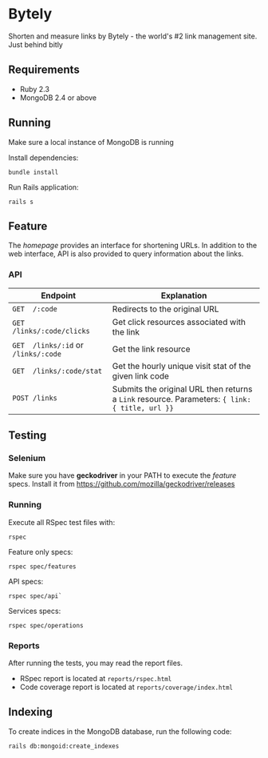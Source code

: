 # Bytely
Shorten and measure links by Bytely - the world's #2 link management site. Just behind bitly


## Requirements
* Ruby 2.3
* MongoDB 2.4 or above

## Running
Make sure a local instance of MongoDB is running

Install dependencies:
```
bundle install
```

Run Rails application:
```
rails s
```

## Feature
The *homepage* provides an interface for shortening URLs. 
In addition to the web interface, API is also provided to query information about the links.

### API
| Endpoint          | Explanation   |
| ---------         | ------------- |
| `GET  /:code`     | Redirects to the original URL |
| `GET  /links/:code/clicks`        | Get click resources associated with the link  |
| `GET  /links/:id` or `/links/:code` | Get the link resource | 
| `GET  /links/:code/stat`          | Get the hourly unique visit stat of the given link code   |
| `POST /links`     | Submits the original URL then returns a `Link` resource. Parameters: `{ link: { title, url }}`  | 

## Testing
### Selenium
Make sure you have **geckodriver** in your PATH to execute the _feature_ specs. Install it
from https://github.com/mozilla/geckodriver/releases

### Running
Execute all RSpec test files with:
```
rspec
```
Feature only specs:
```
rspec spec/features
```
API specs:
```
rspec spec/api`
```
Services specs:
```
rspec spec/operations
```

### Reports
After running the tests, you may read the report files.
* RSpec report is located at `reports/rspec.html`
* Code coverage report is located at `reports/coverage/index.html`

## Indexing
To create indices in the MongoDB database, run the following code:
```
rails db:mongoid:create_indexes
```
